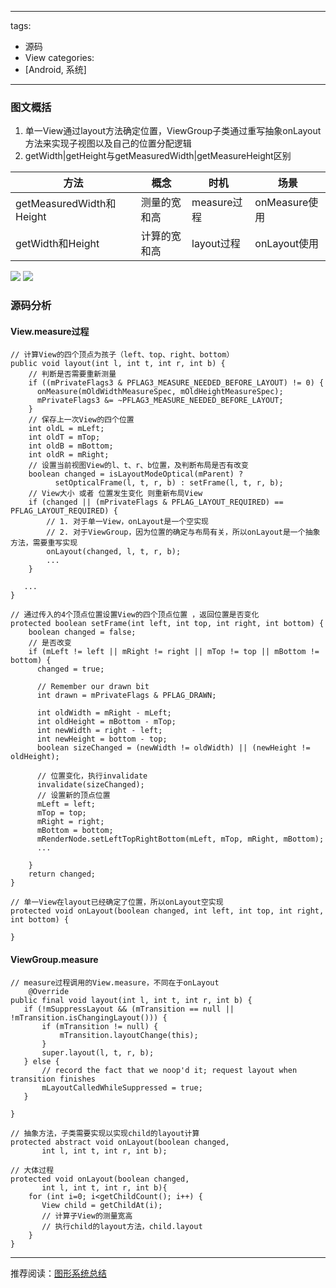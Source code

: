 
---
tags: 
- 源码
- View
categories:
- [Android, 系统]
---


### 图文概括
1. 单一View通过layout方法确定位置，ViewGroup子类通过重写抽象onLayout方法来实现子视图以及自己的位置分配逻辑
2. getWidth|getHeight与getMeasuredWidth|getMeasureHeight区别


| 方法 | 概念 | 时机 | 场景 |
| --- | --- | --- | --- |
| getMeasuredWidth和Height | 测量的宽和高 | measure过程 | onMeasure使用 |
| getWidth和Height | 计算的宽和高 | layout过程 | onLayout使用 |



![](https://upload-images.jianshu.io/upload_images/9696036-0ce23ae06edca160.png?imageMogr2/auto-orient/strip%7CimageView2/2/w/1240)
![](https://upload-images.jianshu.io/upload_images/9696036-4b862fec211de964.jpg?imageMogr2/auto-orient/strip%7CimageView2/2/w/1240)


### 源码分析
#### View.measure过程

```
// 计算View的四个顶点为孩子（left、top、right、bottom）
public void layout(int l, int t, int r, int b) {
    // 判断是否需要重新测量
    if ((mPrivateFlags3 & PFLAG3_MEASURE_NEEDED_BEFORE_LAYOUT) != 0) {
      onMeasure(mOldWidthMeasureSpec, mOldHeightMeasureSpec);
      mPrivateFlags3 &= ~PFLAG3_MEASURE_NEEDED_BEFORE_LAYOUT;
    }
    // 保存上一次View的四个位置
    int oldL = mLeft;
    int oldT = mTop;
    int oldB = mBottom;
    int oldR = mRight;
    // 设置当前视图View的l、t、r、b位置，及判断布局是否有改变
    boolean changed = isLayoutModeOptical(mParent) ?
          setOpticalFrame(l, t, r, b) : setFrame(l, t, r, b);
    // View大小 或者 位置发生变化 则重新布局View
    if (changed || (mPrivateFlags & PFLAG_LAYOUT_REQUIRED) == PFLAG_LAYOUT_REQUIRED) {
        // 1. 对于单一View，onLayout是一个空实现
        // 2. 对于ViewGroup，因为位置的确定与布局有关，所以onLayout是一个抽象方法，需要重写实现
        onLayout(changed, l, t, r, b);
        ...
    }
    
   ...    
}

// 通过传入的4个顶点位置设置View的四个顶点位置 ，返回位置是否变化
protected boolean setFrame(int left, int top, int right, int bottom) {
    boolean changed = false;
    // 是否改变
    if (mLeft != left || mRight != right || mTop != top || mBottom != bottom) {
      changed = true;
    
      // Remember our drawn bit
      int drawn = mPrivateFlags & PFLAG_DRAWN;
    
      int oldWidth = mRight - mLeft;
      int oldHeight = mBottom - mTop;
      int newWidth = right - left;
      int newHeight = bottom - top;
      boolean sizeChanged = (newWidth != oldWidth) || (newHeight != oldHeight);
    
      // 位置变化，执行invalidate
      invalidate(sizeChanged);
      // 设置新的顶点位置
      mLeft = left;
      mTop = top;
      mRight = right;
      mBottom = bottom;
      mRenderNode.setLeftTopRightBottom(mLeft, mTop, mRight, mBottom);
      ...    

    }
    return changed;
}

// 单一View在layout已经确定了位置，所以onLayout空实现
protected void onLayout(boolean changed, int left, int top, int right, int bottom) {

}

```

#### ViewGroup.measure
```
// measure过程调用的View.measure，不同在于onLayout
    @Override
public final void layout(int l, int t, int r, int b) {
   if (!mSuppressLayout && (mTransition == null || !mTransition.isChangingLayout())) {
       if (mTransition != null) {
           mTransition.layoutChange(this);
       }
       super.layout(l, t, r, b);
   } else {
       // record the fact that we noop'd it; request layout when transition finishes
       mLayoutCalledWhileSuppressed = true;
   }

}

// 抽象方法，子类需要实现以实现child的layout计算
protected abstract void onLayout(boolean changed,
       int l, int t, int r, int b);

// 大体过程
protected void onLayout(boolean changed,
       int l, int t, int r, int b){
    for (int i=0; i<getChildCount(); i++) {
       View child = getChildAt(i);  
       // 计算子View的测量宽高
       // 执行child的layout方法，child.layout 
    }       
}

```



-------

推荐阅读：[图形系统总结](https://www.jianshu.com/p/238eb0a17760)


